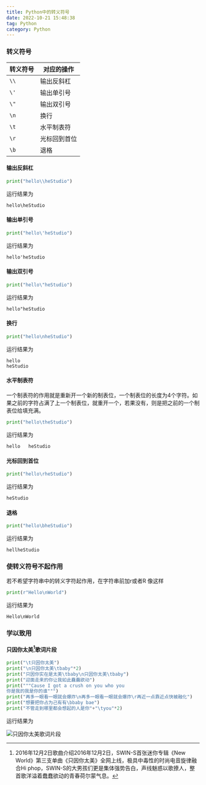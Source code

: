 ```yaml
---
title: Python中的转义符号
date: 2022-10-21 15:48:38
tag: Python
category: Python
---
```


### 转义符号
| 转义符号 | 对应的操作 |
|---|---|
| `\\` | 输出反斜杠 |
| `\'` | 输出单引号 |
| `\"` | 输出双引号 |
| `\n` | 换行 |
| `\t` | 水平制表符 |
| `\r` | 光标回到首位 |
| `\b` | 退格 |

#### 输出反斜杠
```python
print("hello\\heStudio")
```
运行结果为
```text
hello\heStudio
```

#### 输出单引号
```python
print("hello\'heStudio")
```
运行结果为
```text
hello'heStudio
```

#### 输出双引号
```python
print("hello\"heStudio")
```
运行结果为
```text
hello"heStudio
```

#### 换行
```python
print("hello\nheStudio")
```
运行结果为
```text
hello
heStudio
```

#### 水平制表符
一个制表符的作用就是重新开一个新的制表位，一个制表位的长度为4个字符。如果之前的字符占满了上一个制表位，就重开一个，若果没有，则是把之前的一个制表位给填充满。

```python
print("hello\theStudio")
```
运行结果为
```
hello   heStudio
```

#### 光标回到首位
```python
print("hello\rheStudio")
```
运行结果为
```text
heStudio
```

#### 退格
```python
print("hello\bheStudio")
```
运行结果为
```text
hellheStudio
```

### 使转义符号不起作用
若不希望字符串中的转义字符起作用，在字符串前加r或者R
像这样
```python
print(r"Hello\nWorld")
```
运行结果为
```text
Hello\nWorld
```

### 学以致用
#### 只因你太美[^1]歌词片段

[^1]:  2016年12月2日歌曲介绍2016年12月2日，SWIN-S首张迷你专辑《New World》第三支单曲《只因你太美》全网上线，极具中毒性的时尚电音旋律融合Hi phop，SWIN-S的大男孩们更是集体强势告白，声线魅惑以歌撩人，整首歌洋溢着蠢蠢欲动的青春荷尔蒙气息。

```python
print("\t只因你太美")
print("\n只因你太美\tbaby"*2)
print("只因你实在是太美\tbaby\n只因你太美\tbaby")
print("迎面走来的你让我如此蠢蠢欲动")
print("""Cause I got a crush on you who you
你是我的我是你的谁""")
print("再多一眼看一眼就会爆炸\n再多一眼看一眼就会爆炸\r再近一点靠近点快被融化")
print("想要把你占为己有有\bbaby bae")
print("不管走到哪里都会想起的人是你"+"\tyou"*2)
```
运行结果为

![只因你太美歌词片段](https://image.hestudio.org/img/2022/12/11/63959ea96002c.jpg)

<Share colorful />
